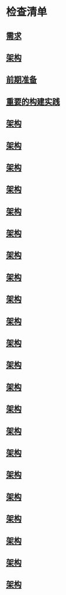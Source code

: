 # 检查清单

## [需求](/books/codeComplete/checkList/demand.html)

## [架构](/books/codeComplete/checkList/title.html)

## [前期准备](/books/codeComplete/checkList/title.html)

## [重要的构建实践](/books/codeComplete/checkList/title.html)

## [架构](/books/codeComplete/checkList/title.html)

## [架构](/books/codeComplete/checkList/title.html)

## [架构](/books/codeComplete/checkList/title.html)

## [架构](/books/codeComplete/checkList/title.html)

## [架构](/books/codeComplete/checkList/title.html)

## [架构](/books/codeComplete/checkList/title.html)

## [架构](/books/codeComplete/checkList/title.html)

## [架构](/books/codeComplete/checkList/title.html)

## [架构](/books/codeComplete/checkList/title.html)

## [架构](/books/codeComplete/checkList/title.html)

## [架构](/books/codeComplete/checkList/title.html)

## [架构](/books/codeComplete/checkList/title.html)

## [架构](/books/codeComplete/checkList/title.html)

## [架构](/books/codeComplete/checkList/title.html)

## [架构](/books/codeComplete/checkList/title.html)

## [架构](/books/codeComplete/checkList/title.html)

## [架构](/books/codeComplete/checkList/title.html)

## [架构](/books/codeComplete/checkList/title.html)

## [架构](/books/codeComplete/checkList/title.html)

## [架构](/books/codeComplete/checkList/title.html)

## [架构](/books/codeComplete/checkList/title.html)

## [架构](/books/codeComplete/checkList/title.html)
